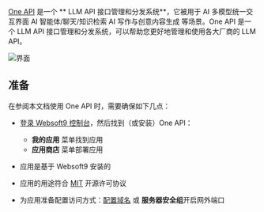 [One API](https://openai.justsong.cn) 是一个 ** LLM API 接口管理和分发系统**，它被用于 AI 多模型统一交互界面 AI 智能体/聊天/知识检索 AI 写作与创意内容生成  等场景。One API 是一个 LLM API 接口管理和分发系统，可以帮助您更好地管理和使用各大厂商的 LLM API。


![界面](http://libs.websoft9.com/Websoft9/DocsPicture/zh/oneapi/oneapi-gui-websoft9.png)


## 准备

在参阅本文档使用 One API 时，需要确保如下几点：

- [登录 Websoft9 控制台](./login-console)，然后找到（或安装）One API：
  - **我的应用** 菜单找到应用 
  - **应用商店** 菜单部署应用

- 应用是基于 Websoft9 安装的


- 应用的用途符合 [MIT](https://opensource.org/licenses/MIT) 开源许可协议


- 为应用准备配置访问方式：[配置域名](./domain-set) 或 **服务器安全组**开启网外端口
